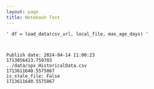 ```yaml
---
layout: page
title: Notebook Test
---
```





    ' df = load_data(csv_url, local_file, max_age_days) '



    Publish date: 2024-04-14 11:00:23
    1713056423.759703
    ../data/spx_HistoricalData.csv
    1713611640.5575867
    is_stale_file: False
    1713611640.5575867

